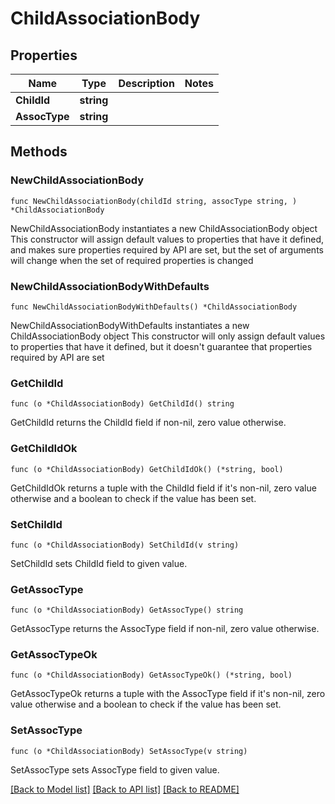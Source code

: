 # ChildAssociationBody

## Properties

Name | Type | Description | Notes
------------ | ------------- | ------------- | -------------
**ChildId** | **string** |  | 
**AssocType** | **string** |  | 

## Methods

### NewChildAssociationBody

`func NewChildAssociationBody(childId string, assocType string, ) *ChildAssociationBody`

NewChildAssociationBody instantiates a new ChildAssociationBody object
This constructor will assign default values to properties that have it defined,
and makes sure properties required by API are set, but the set of arguments
will change when the set of required properties is changed

### NewChildAssociationBodyWithDefaults

`func NewChildAssociationBodyWithDefaults() *ChildAssociationBody`

NewChildAssociationBodyWithDefaults instantiates a new ChildAssociationBody object
This constructor will only assign default values to properties that have it defined,
but it doesn't guarantee that properties required by API are set

### GetChildId

`func (o *ChildAssociationBody) GetChildId() string`

GetChildId returns the ChildId field if non-nil, zero value otherwise.

### GetChildIdOk

`func (o *ChildAssociationBody) GetChildIdOk() (*string, bool)`

GetChildIdOk returns a tuple with the ChildId field if it's non-nil, zero value otherwise
and a boolean to check if the value has been set.

### SetChildId

`func (o *ChildAssociationBody) SetChildId(v string)`

SetChildId sets ChildId field to given value.


### GetAssocType

`func (o *ChildAssociationBody) GetAssocType() string`

GetAssocType returns the AssocType field if non-nil, zero value otherwise.

### GetAssocTypeOk

`func (o *ChildAssociationBody) GetAssocTypeOk() (*string, bool)`

GetAssocTypeOk returns a tuple with the AssocType field if it's non-nil, zero value otherwise
and a boolean to check if the value has been set.

### SetAssocType

`func (o *ChildAssociationBody) SetAssocType(v string)`

SetAssocType sets AssocType field to given value.



[[Back to Model list]](../README.md#documentation-for-models) [[Back to API list]](../README.md#documentation-for-api-endpoints) [[Back to README]](../README.md)


